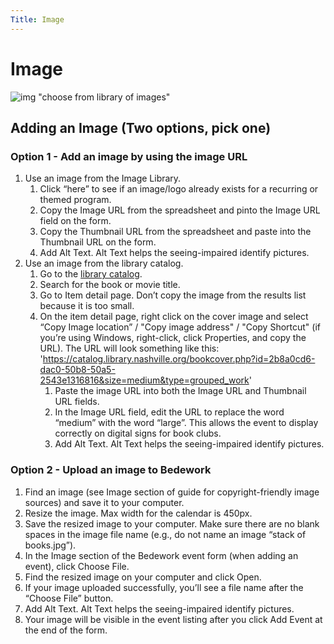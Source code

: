```yaml
---
Title: Image
---
```

#  Image

![img "choose from library of images"](../docs/img/upload-image.jpg)

## Adding an Image (Two options, pick one)


### Option 1 - Add an image by using the image URL

1.	Use an image from the Image Library.
    1.	Click “here” to see if an image/logo already exists for a recurring or themed program.
    1. Copy the Image URL from the spreadsheet and pinto the Image URL field on the form.
    1. Copy the Thumbnail URL from the spreadsheet and paste into the Thumbnail URL on the form.
    1. Add Alt Text. Alt Text helps the seeing-impaired identify pictures.
1. Use an image from the library catalog.
    1. Go to the [library catalog](https://catalog.library.nashville.org).
    1.	Search for the book or movie title.
    1.	Go to Item detail page. Don’t copy the image from the results list because it is too small.
    1.	On the item detail page, right click on the cover image and select “Copy Image location” / "Copy image address" / "Copy Shortcut" (if you’re using Windows, right-click, click Properties, and copy the URL). The URL will look something like this: 'https://catalog.library.nashville.org/bookcover.php?id=2b8a0cd6-dac0-50b8-50a5-2543e1316816&size=medium&type=grouped_work'
        1.	Paste the image URL into both the Image URL and Thumbnail URL fields.
        1.	In the Image URL field, edit the URL to replace the word “medium” with the word “large”. This allows the event to display correctly on digital signs for book clubs.
        1.	Add Alt Text. Alt Text helps the seeing-impaired identify pictures.

### Option 2 - Upload an image to Bedework

1.	Find an image (see Image section of guide for copyright-friendly image sources) and save it to your computer.
1.	Resize the image. Max width for the calendar is 450px.
1.	Save the resized image to your computer. Make sure there are no blank spaces in the image file name (e.g., do not name an image “stack of books.jpg”).
1.	In the Image section of the Bedework event form (when adding an event), click Choose File.
1.	Find the resized image on your computer and click Open.
1.	If your image uploaded successfully, you’ll see a file name after the “Choose File” button.
1.	Add Alt Text. Alt Text helps the seeing-impaired identify pictures.
1.	Your image will be visible in the event listing after you click Add Event at the end of the form.